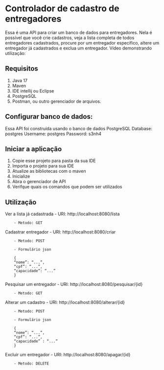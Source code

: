 # Controlador de cadastro de entregadores
Essa é uma API para criar um banco de dados para entregadores. Nela é possível que você crie cadastros, veja a lista completa de todos entregadores cadastrados, procure por um entregador especifico, altere um entregador já cadastrados e exclua um entregador.
Vídeo demonstrando utilização: 

## Requisitos
1. Java 17
2. Maven
3. IDE intellij ou Eclipse
4. PostgreSQL
5. Postman, ou outro gerenciador de arquivos.

## Configurar banco de dados:
Essa API foi construída usando o banco de dados PostgreSQL
		Database: postgres
		Username: postgres
		Password: s3nh4

## Iniciar a aplicação
1. Copie esse projeto para pasta da sua IDE
2. Importa o projeto para sua IDE
3. Atualize as bibliotecas com o maven
4. Inicialize
5. Abra o gerenciador de API
6. Verifque quais os comandos que podem ser utilizados

## Utilização
Ver a lista já cadastrada
        - URI: http://localhost:8080/lista
	
        - Metodo: GET

Cadastrar entregador
        - URI: http://localhost:8080/criar
	
        - Metodo: POST
	
        - Formulário json
	
        {
        “nome”: “...”,
        “cpf”: “...”,
        “capacidade”: “...”
        }

Pesquisar um entregador
        - URI: http://localhost:8080/pesquisar/{id}
	
        - Metodo: GET

Alterar um cadastro
        - URI: http://localhost:8080/alterar/{id}
	
        - Metodo: POST
	
        - Formulário json
	
        {
        “nome”: “...”,
        “cpf”: “...”,
        “capacidade” : “...”
        }

Excluir um entregador
        - URI: http://localhost:8080/apagar/{id}
	
        - Metodo: DELETE



